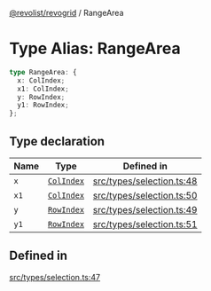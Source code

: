 [@revolist/revogrid](README.md) / RangeArea

# Type Alias: RangeArea

```ts
type RangeArea: {
  x: ColIndex;
  x1: ColIndex;
  y: RowIndex;
  y1: RowIndex;
};
```

## Type declaration

| Name | Type | Defined in |
| ------ | ------ | ------ |
| `x` | [`ColIndex`](TypeAlias.ColIndex.md) | [src/types/selection.ts:48](https://github.com/revolist/revogrid/blob/6d16baf0ac19236f5511b0ce2aeccf75326e95c2/src/types/selection.ts#L48) |
| `x1` | [`ColIndex`](TypeAlias.ColIndex.md) | [src/types/selection.ts:50](https://github.com/revolist/revogrid/blob/6d16baf0ac19236f5511b0ce2aeccf75326e95c2/src/types/selection.ts#L50) |
| `y` | [`RowIndex`](TypeAlias.RowIndex.md) | [src/types/selection.ts:49](https://github.com/revolist/revogrid/blob/6d16baf0ac19236f5511b0ce2aeccf75326e95c2/src/types/selection.ts#L49) |
| `y1` | [`RowIndex`](TypeAlias.RowIndex.md) | [src/types/selection.ts:51](https://github.com/revolist/revogrid/blob/6d16baf0ac19236f5511b0ce2aeccf75326e95c2/src/types/selection.ts#L51) |

## Defined in

[src/types/selection.ts:47](https://github.com/revolist/revogrid/blob/6d16baf0ac19236f5511b0ce2aeccf75326e95c2/src/types/selection.ts#L47)
